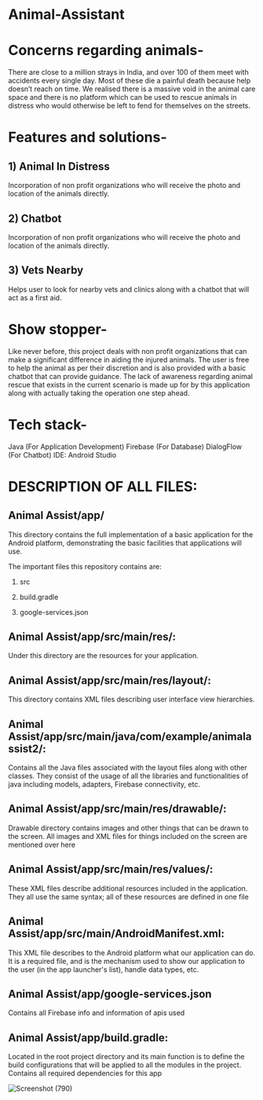# Animal-Assistant

# Concerns regarding animals-
There are close to a million strays in India, and over 100 of them meet with accidents every single day. Most of these die a painful death because help doesn’t reach on time. We realised there is a massive void in the animal care space and there is no platform which can be used to rescue animals in distress who would otherwise be left to fend for themselves on the streets.
<br>
# Features and solutions- 
## 1) Animal In Distress
Incorporation of non profit organizations who will receive the photo and location of the animals directly.

## 2) Chatbot
Incorporation of non profit organizations who will receive the photo and location of the animals directly.

## 3) Vets Nearby
Helps user to look for nearby vets and clinics along with a chatbot that will act as a first aid. 

# Show stopper- 
Like never before, this project deals with non profit   organizations that can make a significant difference in aiding the injured animals. The user is free to help the animal as per their discretion and is also provided with a basic chatbot that can provide guidance. The lack of awareness regarding animal rescue that exists in the current scenario is made up for by this application along with actually taking the operation one step ahead.
<br>

# Tech stack- 
Java (For Application Development)
Firebase (For Database)
DialogFlow (For Chatbot)
IDE: Android Studio

# DESCRIPTION OF ALL FILES:
## Animal Assist/app/
This directory contains the full implementation of a basic application for the Android platform, demonstrating the basic facilities that applications will use.

The important files this repository contains are:

1) src

2) build.gradle

3) google-services.json

## Animal Assist/app/src/main/res/: 
Under this directory are the resources for your application.

## Animal Assist/app/src/main/res/layout/:
This directory contains XML files describing user interface view hierarchies.

## Animal Assist/app/src/main/java/com/example/animalassist2/: 
Contains all the Java files associated with the layout files along with other classes. They consist of the usage of all the libraries and functionalities of java including models, adapters, Firebase connectivity, etc.

## Animal Assist/app/src/main/res/drawable/:

Drawable directory contains images and other things that can be drawn to the screen. All images and XML files for things included on the screen are mentioned over here

## Animal Assist/app/src/main/res/values/:

These XML files describe additional resources included in the application. They all use the same syntax; all of these resources are defined in one file

## Animal Assist/app/src/main/AndroidManifest.xml:

This XML file describes to the Android platform what our application can do. It is a required file, and is the mechanism used to show our application to the user (in the app launcher's list), handle data types, etc.

## Animal Assist/app/google-services.json
Contains all Firebase info and information of apis used

## Animal Assist/app/build.gradle:
Located in the root project directory and its main function is to define the build configurations that will be applied to all the modules in the project. Contains all required dependencies for this app

![Screenshot (790)](https://user-images.githubusercontent.com/66573570/137525601-f5cfc68f-6970-4596-aa70-c4ec2cf8322b.png)
